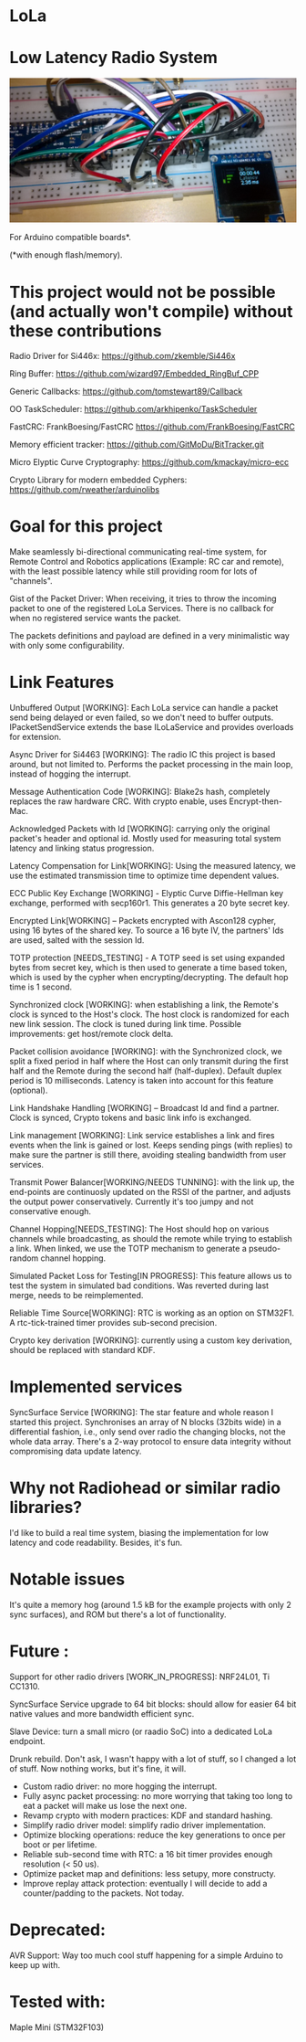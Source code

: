 # LoLa 

  

# Low Latency Radio System 

![](https://raw.githubusercontent.com/GitMoDu/LoLa/master/media/First_tests.jpg)



For Arduino compatible boards*.

(*with enough flash/memory). 
  

# This project would not be possible (and actually won't compile) without these contributions

 
Radio Driver for Si446x: https://github.com/zkemble/Si446x 

Ring Buffer: https://github.com/wizard97/Embedded_RingBuf_CPP 

Generic Callbacks: https://github.com/tomstewart89/Callback 

OO TaskScheduler: https://github.com/arkhipenko/TaskScheduler

FastCRC: FrankBoesing/FastCRC https://github.com/FrankBoesing/FastCRC

Memory efficient tracker: https://github.com/GitMoDu/BitTracker.git

Micro Elyptic Curve Cryptography: https://github.com/kmackay/micro-ecc

Crypto Library for modern embedded Cyphers: https://github.com/rweather/arduinolibs





# Goal for this project

Make seamlessly bi-directional communicating real-time system, for Remote Control and Robotics applications (Example: RC car and remote), with the least possible latency while still providing room for lots of "channels".

Gist of the Packet Driver: 
When receiving, it tries to throw the incoming packet to one of the registered LoLa Services. There is no callback for when no registered service wants the packet. 

The packets definitions and payload are defined in a very minimalistic way with only some configurability.
  


# Link Features

Unbuffered Output [WORKING]: Each LoLa service can handle a packet send being delayed or even failed, so we don't need to buffer outputs. IPacketSendService extends the base ILoLaService and provides overloads for extension.

Async Driver for Si4463 [WORKING]: The radio IC this project is based around, but not limited to. Performs the packet processing in the main loop, instead of hogging the interrupt.

Message Authentication Code [WORKING]: Blake2s hash, completely replaces the raw hardware CRC. With crypto enable, uses Encrypt-then-Mac.

Acknowledged Packets with Id [WORKING]: carrying only the original packet's header and optional id. Mostly used for measuring total system latency and linking status progression.

Latency Compensation for Link[WORKING]: Using the measured latency, we use the estimated transmission time to optimize time dependent values.

ECC Public Key Exchange [WORKING] - Elyptic Curve Diffie-Hellman key exchange, performed with secp160r1. This generates a 20 byte secret key.

Encrypted Link[WORKING] – Packets encrypted with Ascon128 cypher, using 16 bytes of the shared key. To source a 16 byte IV, the partners' Ids are used, salted with the session Id.

TOTP protection [NEEDS_TESTING] - A TOTP seed is set using expanded bytes from secret key, which is then used to generate a time based token, which is used by the cypher when encrypting/decrypting. The default hop time is 1 second.

Synchronized clock [WORKING]: when establishing a link, the Remote's clock is synced to the Host's clock. The host clock is randomized for each new link session. The clock is tuned during link time. Possible improvements: get host/remote clock delta.

Packet collision avoidance [WORKING]: with the Synchronized clock, we split a fixed period in half where the Host can only transmit during the first half and the Remote during the second half (half-duplex). Default duplex period is 10 milliseconds. Latency is taken into account for this feature (optional).

Link Handshake Handling [WORKING] – Broadcast Id and find a partner. Clock is synced, Crypto tokens and basic link info is exchanged.

Link management [WORKING]: Link service establishes a link and fires events when the link is gained or lost. Keeps sending pings (with replies) to make sure the partner is still there, avoiding stealing bandwidth from user services.

Transmit Power Balancer[WORKING/NEEDS TUNNING]: with the link up, the end-points are continuosly updated on the RSSI of the partner, and adjusts the output power conservatively. Currently it's too jumpy and not conservative enough.

Channel Hopping[NEEDS_TESTING]: The Host should hop on various channels while broadcasting, as should the remote while trying to establish a link. When linked, we use the TOTP mechanism to generate a pseudo-random channel hopping.

Simulated Packet Loss for Testing[IN PROGRESS]: This feature allows us to test the system in simulated bad conditions. Was reverted during last merge, needs to be reimplemented.

Reliable Time Source[WORKING]: RTC is working as an option on STM32F1. A rtc-tick-trained timer provides sub-second precision.

Crypto key derivation [WORKING]: currently using a custom key derivation, should be replaced with standard KDF.


# Implemented services

SyncSurface Service [WORKING]: The star feature and whole reason I started this project. Synchronises an array of N blocks (32bits wide) in a differential fashion, i.e., only send over radio the changing blocks, not the whole data array. There's a 2-way protocol to ensure data integrity without compromising data update latency.


# Why not Radiohead or similar radio libraries? 

I'd like to build a real time system, biasing the implementation for low latency and code readability. Besides, it's fun. 

 

# Notable issues

It's quite a memory hog (around 1.5 kB for the example projects with only 2 sync surfaces), and ROM but there's a lot of functionality. 

 


# Future : 

Support for other radio drivers [WORK_IN_PROGRESS]: NRF24L01, Ti CC1310.

SyncSurface Service upgrade to 64 bit blocks: should allow for easier 64 bit native values and more bandwidth efficient sync.

Slave Device: turn a small micro (or raadio SoC) into a dedicated LoLa endpoint.

Drunk rebuild. Don't ask, I wasn't happy with a lot of stuff, so I changed a lot of stuff. Now nothing works, but it's fine, it will.
  - Custom radio driver: no more hogging the interrupt.
  - Fully async packet processing: no more worrying that taking too long to eat a packet will make us lose the next one.
  - Revamp crypto with modern practices: KDF and standard hashing.
  - Simplify radio driver model: simplify radio driver implementation.
  - Optimize blocking operations: reduce the key generations to once per boot or per lifetime.
  - Reliable sub-second time with RTC: a 16 bit timer provides enough resolution (< 50 us).
  - Optimize packet map and definitions: less setupy, more constructy.
  - Improve replay attack protection: eventually I will decide to add a counter/padding to the packets. Not today.



# Deprecated:

AVR Support: Way too much cool stuff happening for a simple Arduino to keep up with.


# Tested with: 

Maple Mini (STM32F103)


